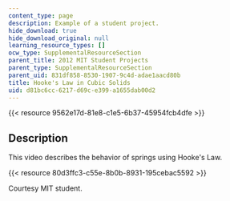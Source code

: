 ```yaml
---
content_type: page
description: Example of a student project.
hide_download: true
hide_download_original: null
learning_resource_types: []
ocw_type: SupplementalResourceSection
parent_title: 2012 MIT Student Projects
parent_type: SupplementalResourceSection
parent_uid: 831df858-8530-1907-9c4d-adae1aacd80b
title: Hooke's Law in Cubic Solids
uid: d81bc6cc-6217-d69c-e399-a1655dab00d2
---
```


{{< resource 9562e17d-81e8-c1e5-6b37-45954fcb4dfe >}}

Description
-----------

This video describes the behavior of springs using Hooke's Law.

{{< resource 80d3ffc3-c55e-8b0b-8931-195cebac5592 >}}

Courtesy MIT student.